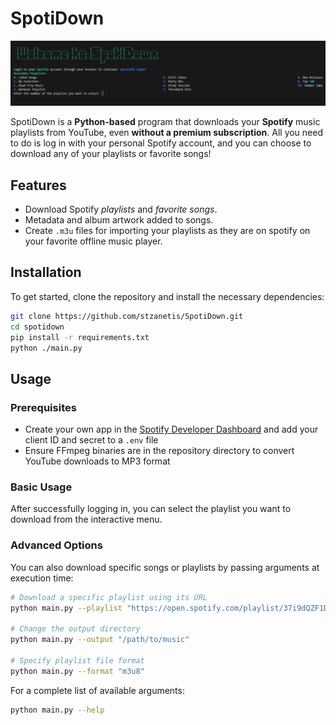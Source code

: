 # SpotiDown

![CLI interface](https://raw.githubusercontent.com/stzanetis/SpotiDown/master/docs/assets/screenshot_cli.png)

SpotiDown is a **Python-based** program that downloads your **Spotify** music playlists from YouTube, even **without a premium subscription**. All you need to do is log in with your personal Spotify account, and you can choose to download any of your playlists or favorite songs!

## Features

- Download Spotify *playlists* and *favorite songs*.
- Metadata and album artwork added to songs.
- Create `.m3u` files for importing your playlists as they are on spotify on your favorite offline music player.

## Installation

To get started, clone the repository and install the necessary dependencies:

```bash
git clone https://github.com/stzanetis/SpotiDown.git
cd spotidown
pip install -r requirements.txt
python ./main.py
```

## Usage

### Prerequisites

- Create your own app in the [Spotify Developer Dashboard](https://developer.spotify.com/dashboard/) and add your client ID and secret to a `.env` file
- Ensure FFmpeg binaries are in the repository directory to convert YouTube downloads to MP3 format

### Basic Usage

After successfully logging in, you can select the playlist you want to download from the interactive menu.

### Advanced Options

You can also download specific songs or playlists by passing arguments at execution time:

```bash
# Download a specific playlist using its URL
python main.py --playlist "https://open.spotify.com/playlist/37i9dQZF1DX0XUsuxWHRQd"

# Change the output directory
python main.py --output "/path/to/music"

# Specify playlist file format
python main.py --format "m3u8"
```

For a complete list of available arguments:

```bash
python main.py --help
```
